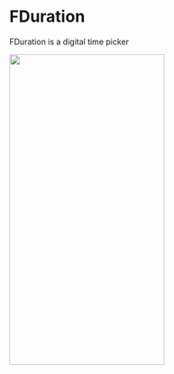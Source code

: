 # FDuration 
FDuration is a digital time picker

<img src="https://i.imgur.com/M0hY785.gif" width="275" height="550" />
